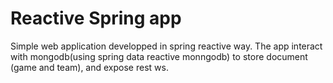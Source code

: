 # Reactive Spring app
Simple web application developped in spring reactive way.
The app interact with mongodb(using spring data reactive monngodb) to store document (game and team), and expose rest ws.

